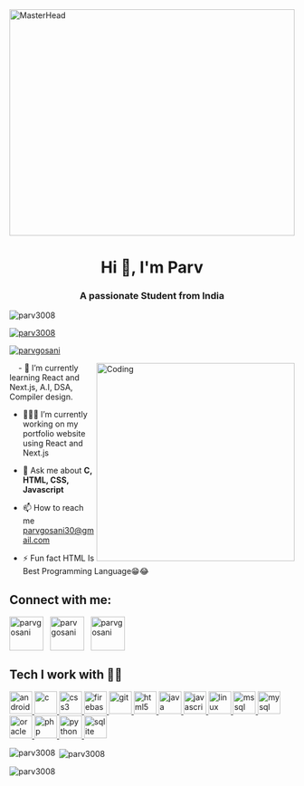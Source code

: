 <img src="https://camo.githubusercontent.com/700f2ecd2ca652d02ff0705ebdf8c4ee71dfbbe0d67fc02950f84eb251242ab9/68747470733a2f2f666972656261736573746f726167652e676f6f676c65617069732e636f6d2f76302f622f666c6578692d636f64696e672e61707073706f742e636f6d2f6f2f64656d706769372d35323066386435662d363364342d343435332d383832322d6462633134396165323766382e6769663f616c743d6d6564696126746f6b656e3d39316330633762322d393363332d343032392d623031312d316138373033633537333064" alt="MasterHead" data-canonical-src="https://firebasestorage.googleapis.com/v0/b/flexi-coding.appspot.com/o/dempgi7-520f8d5f-63d4-4453-8822-dbc149ae27f8.gif?alt=media&amp;token=91c0c7b2-93c3-4029-b011-1a8703c5730d" style="max-width: 100%; display: inline-block;" data-target="animated-image.originalImage" height="400vw"  width="100%">
<h1 align="center">Hi 👋, I'm Parv</h1>
<h3 align="center">A passionate Student from India</h3>

<p align="left"> <img src="https://komarev.com/ghpvc/?username=parv3008&label=Profile%20views&color=0e75b6&style=flat" alt="parv3008" /> </p>

<p align="left"> <a href="https://github.com/ryo-ma/github-profile-trophy"><img src="https://github-profile-trophy.vercel.app/?username=parv3008" alt="parv3008" /></a> </p>

<p align="left"> <a href="https://twitter.com/parvgosani" target="blank"><img src="https://img.shields.io/twitter/follow/parvgosani?logo=twitter&style=for-the-badge" alt="parvgosani" /></a> </p>
<img align="right" alt="Coding" width="350" src="https://img.freepik.com/free-vector/young-programmer-working-laptop-computer-cartoon-character_24797-2123.jpg?size=626&ext=jpg&ga=GA1.1.1166027783.1699291992&semt=ais">
&nbsp;&nbsp;&nbsp; - 🌱 I’m currently learning React and Next.js, A.I, DSA, Compiler design.

- 🧑🏻‍💻 I’m currently working on my portfolio website using React and Next.js

- 💬 Ask me about **C, HTML, CSS, Javascript**

- 📫 How to reach me parvgosani30@gmail.com

- ⚡ Fun fact HTML Is Best Programming Language😁😂

<h2 align="left">Connect with me:</h2>
<p align="left">
<a href="https://twitter.com/parvgosani" target="blank"><img align="center" src="https://media1.tenor.com/m/QMA2IhoAaE0AAAAC/multiversx-x-twitter.gif" alt="parvgosani" height="60" width="60" /></a>&nbsp;&nbsp;
<a href="www.linkedin.com/in/parv-gosani-413434221" target="blank"><img align="center" src="https://c.tenor.com/KOki-OrS24AAAAAC/tenor.gif" alt="parv gosani" height="60" width="60" /></a>&nbsp;&nbsp;
<a href="https://instagram.com/parvgosani" target="blank"><img align="center" src="https://media1.giphy.com/media/v1.Y2lkPTc5MGI3NjExY2x1ZjJndjE5Y3NzZ3luMmZvNnEyM3M1bHI0dDJlcHdrbXdobHpuNSZlcD12MV9pbnRlcm5hbF9naWZfYnlfaWQmY3Q9Zw/l41YmiCZ8HXvVl5M4/giphy.gif" alt="parvgosani" height="60" width="60" /></a>
</p>

<h2 align="left">Tech I work with 👨‍💻</h2>
<p align="left"> <a href="https://developer.android.com" target="_blank" rel="noreferrer"> <img src="https://media1.giphy.com/media/Lmy23L3RkJ0sEWokRN/giphy.gif?cid=ecf05e476ffmirsuag00pi2r77h1q0rje7f2ssjo123iqma3&ep=v1_gifs_search&rid=giphy.gif&ct=g" alt="android" width="40" height="40"/> </a>
<a href="https://www.cprogramming.com/" target="_blank" rel="noreferrer"> <img src="https://i.pinimg.com/originals/6e/46/e7/6e46e7dbe2bb73dacc055e5dbd85c3ad.png" alt="c" width="40" height="40"/> </a>
<a href="https://www.w3schools.com/css/" target="_blank" rel="noreferrer"> <img src="https://media0.giphy.com/media/UySAHviCpoGp5uNwJK/giphy.gif?cid=ecf05e476gqw7u76z8dau5qhq7gwd6kndnwdnu29fnkshb8m&ep=v1_gifs_search&rid=giphy.gif&ct=g" alt="css3" width="40" height="40"/> </a>
<a href="https://firebase.google.com/" target="_blank" rel="noreferrer"> <img src="https://www.vectorlogo.zone/logos/firebase/firebase-icon.svg" alt="firebase" width="40" height="40"/> </a> 
<a href="https://git-scm.com/" target="_blank" rel="noreferrer"> <img src="https://www.vectorlogo.zone/logos/git-scm/git-scm-icon.svg" alt="git" width="40" height="40"/> </a>
<a href="https://www.w3.org/html/" target="_blank" rel="noreferrer"> <img src="https://media4.giphy.com/media/l3vRfNA1p0rvhMSvS/giphy.gif?cid=ecf05e47c0i5aa0h3tpfq943l646xxk736fvk2z9p1nh19f2&ep=v1_gifs_search&rid=giphy.gif&ct=g" alt="html5" width="40" height="40"/> </a> 
<a href="https://www.java.com" target="_blank" rel="noreferrer"> <img src="https://d2gbo5uoddvg5.cloudfront.net/images/modules/technologies/dev/developpement_java_maroc.gif" alt="java" width="40" height="40"/> </a>
<a href="https://developer.mozilla.org/en-US/docs/Web/JavaScript" target="_blank" rel="noreferrer"> <img src="https://media.tenor.com/TReUojNlZ6wAAAAi/js-javascript.gif" alt="javascript" width="40" height="40"/> </a> 
<a href="https://www.linux.org/" target="_blank" rel="noreferrer"> <img src="https://media2.giphy.com/media/4N5ddOOJJ7gtKTgNac/giphy.gif" alt="linux" width="40" height="40"/> </a> 
<a href="https://www.microsoft.com/en-us/sql-server" target="_blank" rel="noreferrer"> <img src="https://media3.giphy.com/media/vISmwpBJUNYzukTnVx/giphy.gif" alt="mssql" width="40" height="40"/> </a> 
<a href="https://www.mysql.com/" target="_blank" rel="noreferrer"> <img src="https://media.tenor.com/NN9_wWaCxx8AAAAC/mysql.gif" alt="mysql" width="40" height="40"/> </a> 
<a href="https://www.oracle.com/" target="_blank" rel="noreferrer"> <img src="https://thehackernews.com/images/-v-brtP5r-dY/YPkqNVQDhTI/AAAAAAAADTE/TWk9-PibzWQlDWVME5ZBc1frl1MN2GJHACLcBGAsYHQ/s0/oracle.gif" alt="oracle" width="40" height="40"/> </a> 
<a href="https://www.php.net" target="_blank" rel="noreferrer"> <img src="https://media.tenor.com/Y31tLaou0QYAAAAC/php-code.gif" alt="php" width="40" height="40"/> </a> 
<a href="https://www.python.org" target="_blank" rel="noreferrer"> <img src="https://media0.giphy.com/media/KAq5w47R9rmTuvWOWa/giphy.gif" alt="python" width="40" height="40"/> </a> 
<a href="https://www.sqlite.org/" target="_blank" rel="noreferrer"> <img src="https://www.techypid.com/wp-content/uploads/2021/07/anigif_1.gif" alt="sqlite" width="40" height="40"/> </a> 
</p>

<p><img align="left" src="https://github-readme-stats.vercel.app/api/top-langs?username=parv3008&show_icons=true&locale=en&layout=compact" alt="parv3008" /></p>

<p>&nbsp;<img align="center" src="https://github-readme-stats.vercel.app/api?username=parv3008&show_icons=true&locale=en" alt="parv3008" /></p>

<p><img align="center" src="https://github-readme-streak-stats.herokuapp.com/?user=parv3008&" alt="parv3008" /></p>
